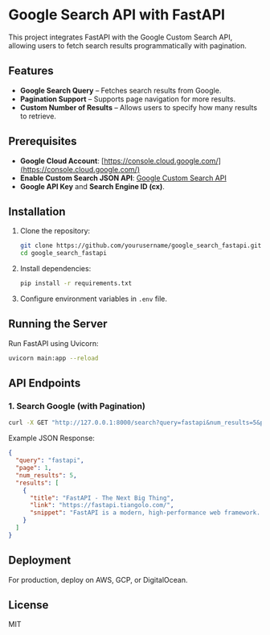 # Google Search API with FastAPI

This project integrates FastAPI with the Google Custom Search API, allowing users to fetch search results programmatically with pagination.

## Features

- **Google Search Query** – Fetches search results from Google.
- **Pagination Support** – Supports page navigation for more results.
- **Custom Number of Results** – Allows users to specify how many results to retrieve.

## Prerequisites

- **Google Cloud Account**: [https://console.cloud.google.com/](https://console.cloud.google.com/)
- **Enable Custom Search JSON API**: [Google Custom Search API](https://developers.google.com/custom-search/v1/overview)
- **Google API Key** and **Search Engine ID (cx)**.

## Installation

1. Clone the repository:
   ```sh
   git clone https://github.com/yourusername/google_search_fastapi.git
   cd google_search_fastapi
   ```

2. Install dependencies:
   ```sh
   pip install -r requirements.txt
   ```

3. Configure environment variables in `.env` file.

## Running the Server

Run FastAPI using Uvicorn:

```sh
uvicorn main:app --reload
```

## API Endpoints

### **1. Search Google (with Pagination)**
```sh
curl -X GET "http://127.0.0.1:8000/search?query=fastapi&num_results=5&page=1"
```

Example JSON Response:
```json
{
  "query": "fastapi",
  "page": 1,
  "num_results": 5,
  "results": [
    {
      "title": "FastAPI - The Next Big Thing",
      "link": "https://fastapi.tiangolo.com/",
      "snippet": "FastAPI is a modern, high-performance web framework..."
    }
  ]
}
```

## Deployment

For production, deploy on AWS, GCP, or DigitalOcean.

## License

MIT

